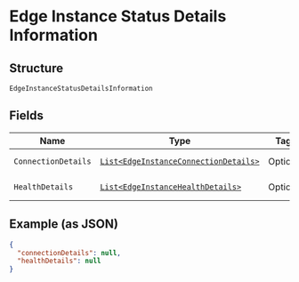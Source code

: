 
# Edge Instance Status Details Information

## Structure

`EdgeInstanceStatusDetailsInformation`

## Fields

| Name | Type | Tags | Description | Getter | Setter |
|  --- | --- | --- | --- | --- | --- |
| `ConnectionDetails` | [`List<EdgeInstanceConnectionDetails>`](../../doc/models/edge-instance-connection-details.md) | Optional | - | List<EdgeInstanceConnectionDetails> getConnectionDetails() | setConnectionDetails(List<EdgeInstanceConnectionDetails> connectionDetails) |
| `HealthDetails` | [`List<EdgeInstanceHealthDetails>`](../../doc/models/edge-instance-health-details.md) | Optional | - | List<EdgeInstanceHealthDetails> getHealthDetails() | setHealthDetails(List<EdgeInstanceHealthDetails> healthDetails) |

## Example (as JSON)

```json
{
  "connectionDetails": null,
  "healthDetails": null
}
```

